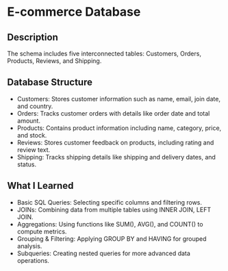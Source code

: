  # E-commerce Database
 
## Description

The schema includes five interconnected tables: Customers, Orders, Products, Reviews, and Shipping.

## Database Structure

- Customers: Stores customer information such as name, email, join date, and country.
- Orders: Tracks customer orders with details like order date and total amount.
- Products: Contains product information including name, category, price, and stock.
- Reviews: Stores customer feedback on products, including rating and review text.
- Shipping: Tracks shipping details like shipping and delivery dates, and status.

## What I Learned

- Basic SQL Queries: Selecting specific columns and filtering rows.
- JOINs: Combining data from multiple tables using INNER JOIN, LEFT JOIN.
- Aggregations: Using functions like SUM(), AVG(), and COUNT() to compute metrics.
- Grouping & Filtering: Applying GROUP BY and HAVING for grouped analysis.
- Subqueries: Creating nested queries for more advanced data operations.
